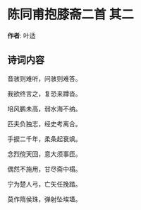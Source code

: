 # 陈同甫抱膝斋二首  其二

**作者**: 叶适

## 诗词内容

音骇则难听，问骇则难答。

我欲终言之，复恐来蹲沓。

培风鹏未高，弱水海不纳。

匹夫负独志，经史考离合。

手捩二千年，柔条起衰飒。

念烈傥天回，意大须事匝。

偶然不施用，甘尽斋中榻。

宁为楚人弓，亡矢任挽踏。

莫作隋侯珠，弹射坠埃壒。

